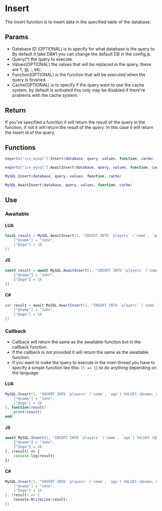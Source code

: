 # Insert
The insert function is to insert data in the specified table of the database.

## Params
- Database ID (OPTIONAL) is to specify for what database is the query to. By default it take DB#1 you can change the default DB in the config.js.
- Query(*) the query to execute.
- Values(OPTIONAL) the values that will be replaced in the query, these are ?, @, :, etc.
- Function(OPTIONAL) is the function that will be executed when the query is finished.
- Cache(OPTIONAL) is to specify if the query want to use the cache system, by default is activated this only may be disabled if there're problems with the cache system.

## Return
If you've specified a function it will return the result of the query in the function, if not it will return the result of the query.
In this case it will return the insert id of the query.

## Functions
```lua
exports["ice_mysql"]:Insert(database, query, values, function, cache)
```
```lua
exports["ice_mysql"]:AwaitInsert(database, query, values, function, cache)
```
```lua
MySQL.Insert(database, query, values, function, cache)
```
```lua
MySQL.AwaitInsert(database, query, values, function, cache)
```

## Use
### Awaitable
#### LUA
```lua
local result = MySQL.AwaitInsert(1, "INSERT INTO `players` (`name`, `age`) VALUES (@name, @age)", {
    ["@name"] = "John",
    ["@age"] = 18
})
```
#### JS
```js
const result = await MySQL.AwaitInsert(1, "INSERT INTO `players` (`name`, `age`) VALUES (@name, @age)", [
    ["@name"] = "John",
    ["@age"] = 18
])
```
#### C#
```cs
var result = await MySQL.AwaitInsert(1, "INSERT INTO `players` (`name`, `age`) VALUES (@name, @age)", new Dictionary<string, object>() {
    ["@name"] = "John",
    ["@age"] = 18
})
```

### Callback
- Callback will return the same as the awaitable function but in the callback function.
- If the callback is not provided it will return the same as the awaitable function.
- If you want to make the query to execute in the main thread you have to specify a simple function like this: `() => {}` to do anything depending on the language.
#### LUA
```lua
MySQL.Insert(1, "INSERT INTO `players` (`name`, `age`) VALUES (@name, @age)", {
    ["@name"] = "John",
    ["@age"] = 18
}, function(result)
    print(result)
end)
```
#### JS
```js
await MySQL.Insert(1, "INSERT INTO `players` (`name`, `age`) VALUES (@name, @age)", [
    ["@name"] = "John",
    ["@age"] = 18
], (result) => {
    console.log(result)
})
```
#### C#
```cs
MySQL.Insert(1, "INSERT INTO `players` (`name`, `age`) VALUES (@name, @age)", new Dictionary<string, object>() {
    ["@name"] = "John",
    ["@age"] = 18
}, (result) => {
    Console.WriteLine(result)
})
```